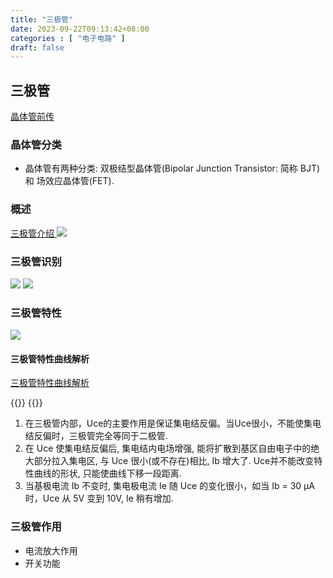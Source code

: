 ```yaml
---
title: "三极管"
date: 2023-09-22T09:13:42+08:00
categories : [ "电子电路" ]
draft: false
---
```


## 三极管

<a href="//player.bilibili.com/player.html?aid=701717994&bvid=BV1Ym4y1x733&cid=1217352249&p=1"
	data-fancybox data-type="iframe" data-width="1000" data-height="1000">
  晶体管前传
</a>

### 晶体管分类
- 晶体管有两种分类: 双极结型晶体管(Bipolar Junction Transistor: 简称 BJT) 和 场效应晶体管(FET).

### 概述
<a href="https://www.youtube.com/watch?v=AcxDiesy-nI&ab_channel=TheOrganicChemistryTutor" data-fancybox data-width="2000" data-height="1000">
  三极管介绍
</a>
<img src="/img/电子电路/三极管_1.png" data-fancybox="gallery" data-width="2000" data-height="2000">

### 三极管识别
<img src="/img/电子电路/三极管识别_1.png" data-fancybox="gallery" data-width="2000" data-height="2000">
<img src="/img/电子电路/三极管识别_2.png" data-fancybox="gallery" data-width="2000" data-height="2000">

### 三极管特性
<img src="/img/电子电路/三极管特性曲线.png" data-fancybox="gallery" data-width="2000" data-height="2000">

#### 三极管特性曲线解析
<a href="//player.bilibili.com/player.html?aid=354475442&bvid=BV1wX4y1k7rx&cid=1079081150&p=1"
  data-fancybox data-type="iframe" data-width="2000" data-height="1000">
  三极管特性曲线解析
</a>

{{<bilibili BV1je411M72P>}}
{{<bilibili BV1dG4y1Z7rj>}}

1. 在三极管内部，Uce的主要作用是保证集电结反偏。当Uce很小，不能使集电结反偏时，三极管完全等同于二极管.
2. 在 Uce 使集电结反偏后, 集电结内电场增强, 能将扩散到基区自由电子中的绝大部分拉入集电区, 与 Uce 很小(或不存在)相比, Ib 增大了. Uce并不能改变特性曲线的形状, 只能使曲线下移一段距离.
3. 当基极电流 Ib 不变时, 集电极电流 Ie 随 Uce 的变化很小，如当 Ib = 30 μA 时，Uce 从 5V 变到 10V, Ie 稍有增加.

### 三极管作用
- 电流放大作用
- 开关功能






